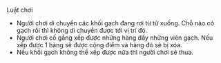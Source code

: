 Luật chơi
+ Người chơi di chuyển các khối gạch đang rơi từ từ xuống. Chỗ nào có gạch rồi thì không di chuyển được tới vị trí đó.
+ Người chơi cố gắng xếp được những hàng đầy những viên gạch. Nếu xếp được 1 hàng sẽ được cộng điểm và hàng đó sẽ bị xóa.
+ Nếu khối gạch không thể xếp được nữa thì người chơi sẽ thua.
